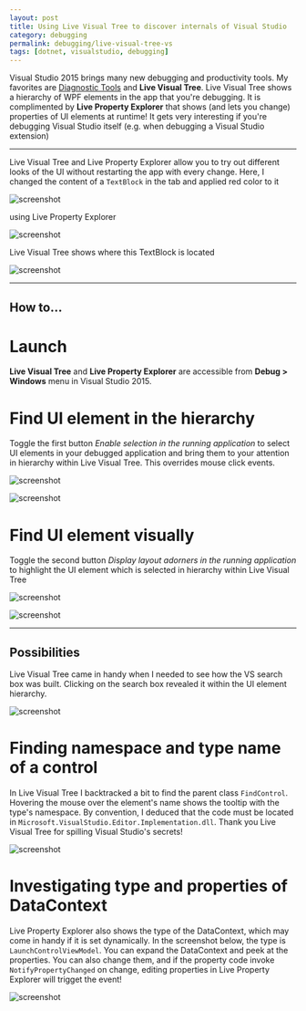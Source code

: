 ```yaml
---
layout: post
title: Using Live Visual Tree to discover internals of Visual Studio
category: debugging
permalink: debugging/live-visual-tree-vs
tags: [dotnet, visualstudio, debugging]
---
```


Visual Studio 2015 brings many new debugging and productivity tools. My favorites are [Diagnostic Tools](http://blogs.msdn.com/b/visualstudioalm/archive/2015/01/16/diagnostic-tools-debugger-window-in-visual-studio-2015.aspx) and **Live Visual Tree**. Live Visual Tree shows a hierarchy of WPF elements in the app that you're debugging. It is complimented by **Live Property Explorer** that shows (and lets you change) properties of UI elements at runtime! It gets very interesting if you're debugging Visual Studio itself (e.g. when debugging a Visual Studio extension)

***

Live Visual Tree and Live Property Explorer allow you to try out different looks of the UI without restarting the app with every change. Here, I changed the content of a `TextBlock` in the tab and applied red color to it

![screenshot](/blogData/live-visual-tree-vs/mischief1.PNG)

using Live Property Explorer

![screenshot](/blogData/live-visual-tree-vs/property-explorer.PNG)

Live Visual Tree shows where this TextBlock is located

![screenshot](/blogData/live-visual-tree-vs/visual-tree.PNG)


***

How to...
---

Launch
===

**Live Visual Tree** and **Live Property Explorer** are accessible from **Debug > Windows** menu in Visual Studio 2015.

Find UI element in the hierarchy
===

Toggle the first button *Enable selection in the running application* to select UI elements in your debugged application and bring them to your attention in hierarchy within Live Visual Tree. This overrides mouse click events.

![screenshot](/blogData/live-visual-tree-vs/gyazo1.PNG)

![screenshot](/blogData/live-visual-tree-vs/gyazo1result.png)


Find UI element visually
===

Toggle the second button *Display layout adorners in the running application* to highlight the UI element which is selected in hierarchy within Live Visual Tree

![screenshot](/blogData/live-visual-tree-vs/gyazo2.PNG)

![screenshot](/blogData/live-visual-tree-vs/gyazo2result.png)

***

Possibilities
---

Live Visual Tree came in handy when I needed to see how the VS search box was built. Clicking on the search box revealed it within the UI element hierarchy.

![screenshot](/blogData/live-visual-tree-vs/search-box.PNG)

Finding namespace and type name of a control
===

In Live Visual Tree I backtracked a bit to find the parent class `FindControl`. Hovering the mouse over the element's name shows the tooltip with the type's namespace. By convention, I deduced that the code must be located in `Microsoft.VisualStudio.Editor.Implementation.dll`. Thank you Live Visual Tree for spilling Visual Studio's secrets!

![screenshot](/blogData/live-visual-tree-vs/search-box-hierarchy.png)

Investigating type and properties of DataContext
===

Live Property Explorer also shows the type of the DataContext, which may come in handy if it is set dynamically. In the screenshot below, the type is `LaunchControlViewModel`. You can expand the DataContext and peek at the properties. You can also change them, and if the property code invoke `NotifyPropertyChanged` on change, editing properties in Live Property Explorer will trigget the event!

![screenshot](/blogData/live-visual-tree-vs/see-type-names.png)

